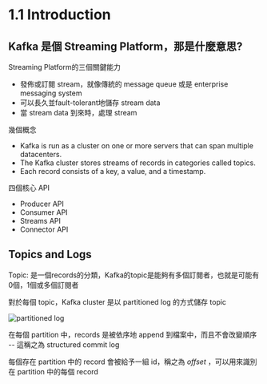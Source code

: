 # 1.1 Introduction

## Kafka 是個 Streaming Platform，那是什麼意思?

Streaming Platform的三個關鍵能力

 * 發佈或訂閱 stream，就像傳統的 message queue 或是 enterprise messaging system
 * 可以長久並fault-tolerant地儲存 stream data
 * 當 stream data 到來時，處理 stream

幾個概念

 * Kafka is run as a cluster on one or more servers that can span multiple datacenters.
 * The Kafka cluster stores streams of records in categories called topics.
 * Each record consists of a key, a value, and a timestamp.

四個核心 API

 * Producer API
 * Consumer API
 * Streams API
 * Connector API

## Topics and Logs

Topic: 是一個records的分類，Kafka的topic是能夠有多個訂閱者，也就是可能有0個，1個或多個訂閱者

對於每個 topic，Kafka cluster 是以 partitioned log 的方式儲存 topic

![partitioned log](https://kafka.apache.org/22/images/log_anatomy.png)

在每個 partition 中，records 是被依序地 append 到檔案中，而且不會改變順序 -- 這稱之為 structured commit log

每個存在 partition 中的 record 會被給予一組 id，稱之為 *offset* ，可以用來識別在 partition 中的每個 record

